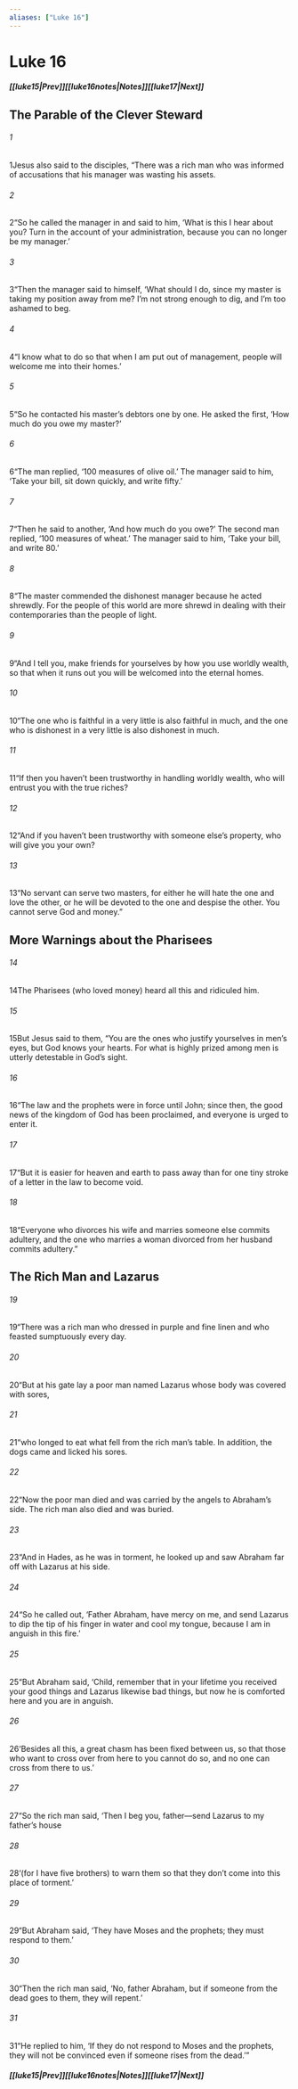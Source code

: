 ```yaml
---
aliases: ["Luke 16"]
---
```

# Luke 16
##### <span class=arrow-left></span>[[luke15|Prev]]<span class=navigation-separator></span>[[luke16notes|Notes]]<span class=navigation-separator></span>[[luke17|Next]]<span class=arrow-right></span>
## The Parable of the Clever Steward
###### 1
<span class=verse-first>1</span>Jesus also said to the disciples, “There was a rich man who was informed of accusations that his manager was wasting his assets.
###### 2
<span class=verse-body>2</span>“So he called the manager in and said to him, ‘What is this I hear about you? Turn in the account of your administration, because you can no longer be my manager.’
###### 3
<span class=verse-body>3</span>“Then the manager said to himself, ‘What should I do, since my master is taking my position away from me? I’m not strong enough to dig, and I’m too ashamed to beg.
###### 4
<span class=verse-body>4</span>“I know what to do so that when I am put out of management, people will welcome me into their homes.’
###### 5
<span class=verse-body>5</span>“So he contacted his master’s debtors one by one. He asked the first, ‘How much do you owe my master?’
###### 6
<span class=verse-body>6</span>“The man replied, ‘100 measures of olive oil.’ The manager said to him, ‘Take your bill, sit down quickly, and write fifty.’
###### 7
<span class=verse-body>7</span>“Then he said to another, ‘And how much do you owe?’ The second man replied, ‘100 measures of wheat.’ The manager said to him, ‘Take your bill, and write 80.’
###### 8
<span class=verse-body>8</span>“The master commended the dishonest manager because he acted shrewdly. For the people of this world are more shrewd in dealing with their contemporaries than the people of light.
###### 9
<span class=verse-body>9</span>“And I tell you, make friends for yourselves by how you use worldly wealth, so that when it runs out you will be welcomed into the eternal homes.
<div class=paragraph-break></div>

###### 10
<span class=verse-first>10</span>“The one who is faithful in a very little is also faithful in much, and the one who is dishonest in a very little is also dishonest in much.
###### 11
<span class=verse-body>11</span>“If then you haven’t been trustworthy in handling worldly wealth, who will entrust you with the true riches?
###### 12
<span class=verse-body>12</span>“And if you haven’t been trustworthy with someone else’s property, who will give you your own?
###### 13
<span class=verse-body>13</span>“No servant can serve two masters, for either he will hate the one and love the other, or he will be devoted to the one and despise the other. You cannot serve God and money.”
## More Warnings about the Pharisees
###### 14
<span class=verse-first>14</span>The Pharisees (who loved money) heard all this and ridiculed him.
###### 15
<span class=verse-body>15</span>But Jesus said to them, “You are the ones who justify yourselves in men’s eyes, but God knows your hearts. For what is highly prized among men is utterly detestable in God’s sight.
<div class=paragraph-break></div>

###### 16
<span class=verse-first>16</span>“The law and the prophets were in force until John; since then, the good news of the kingdom of God has been proclaimed, and everyone is urged to enter it.
###### 17
<span class=verse-body>17</span>“But it is easier for heaven and earth to pass away than for one tiny stroke of a letter in the law to become void.
<div class=paragraph-break></div>

###### 18
<span class=verse-first>18</span>“Everyone who divorces his wife and marries someone else commits adultery, and the one who marries a woman divorced from her husband commits adultery.”
## The Rich Man and Lazarus
###### 19
<span class=verse-first>19</span>“There was a rich man who dressed in purple and fine linen and who feasted sumptuously every day.
###### 20
<span class=verse-body>20</span>“But at his gate lay a poor man named Lazarus whose body was covered with sores,
###### 21
<span class=verse-body>21</span>“who longed to eat what fell from the rich man’s table. In addition, the dogs came and licked his sores.
###### 22
<span class=verse-body>22</span>“Now the poor man died and was carried by the angels to Abraham’s side. The rich man also died and was buried.
###### 23
<span class=verse-body>23</span>“And in Hades, as he was in torment, he looked up and saw Abraham far off with Lazarus at his side.
###### 24
<span class=verse-body>24</span>“So he called out, ‘Father Abraham, have mercy on me, and send Lazarus to dip the tip of his finger in water and cool my tongue, because I am in anguish in this fire.’
###### 25
<span class=verse-body>25</span>“But Abraham said, ‘Child, remember that in your lifetime you received your good things and Lazarus likewise bad things, but now he is comforted here and you are in anguish.
###### 26
<span class=verse-body>26</span>‘Besides all this, a great chasm has been fixed between us, so that those who want to cross over from here to you cannot do so, and no one can cross from there to us.’
###### 27
<span class=verse-body>27</span>“So the rich man said, ‘Then I beg you, father—send Lazarus to my father’s house
###### 28
<span class=verse-body>28</span>‘(for I have five brothers) to warn them so that they don’t come into this place of torment.’
###### 29
<span class=verse-body>29</span>“But Abraham said, ‘They have Moses and the prophets; they must respond to them.’
###### 30
<span class=verse-body>30</span>“Then the rich man said, ‘No, father Abraham, but if someone from the dead goes to them, they will repent.’
###### 31
<span class=verse-body>31</span>“He replied to him, ‘If they do not respond to Moses and the prophets, they will not be convinced even if someone rises from the dead.’”
##### <span class=arrow-left></span>[[luke15|Prev]]<span class=navigation-separator></span>[[luke16notes|Notes]]<span class=navigation-separator></span>[[luke17|Next]]<span class=arrow-right></span>